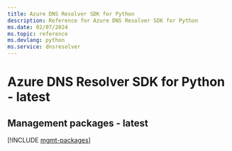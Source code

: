```yaml
---
title: Azure DNS Resolver SDK for Python
description: Reference for Azure DNS Resolver SDK for Python
ms.date: 02/07/2024
ms.topic: reference
ms.devlang: python
ms.service: dnsresolver
---
```

# Azure DNS Resolver SDK for Python - latest

## Management packages - latest
[!INCLUDE [mgmt-packages](dns-resolver-mgmt-index.md)]